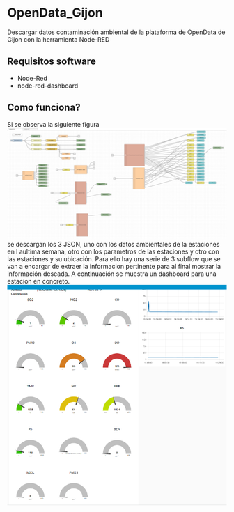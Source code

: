 # OpenData_Gijon
Descargar datos contaminación ambiental de la plataforma de OpenData de Gijon con la herramienta Node-RED
## Requisitos software
* Node-Red
* node-red-dashboard
## Como funciona?
Si se observa la siguiente figura
![](https://github.com/Sergiolapria/OpenData_Gijon/blob/593bcc381ec9ddb46034959a2116b8b178c0cc6e/Node-RED.png)
se descargan los 3 JSON, uno con los datos ambientales de la estaciones en l aultima semana, otro con los parametros de las estaciones y otro con las estaciones y su ubicación.
Para ello hay una serie de 3 subflow que se van a encargar de extraer la informacion pertinente para al final mostrar la información deseada.
A continuación se muestra un dashboard para una estacion en concreto.
![](https://github.com/Sergiolapria/OpenData_Gijon/blob/6395223cf041231af05639a47469cf91040d2a6d/Node-RED%20Dashboard.png)
